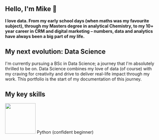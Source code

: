## Hello, I'm Mike 👋
**I love data. From my early school days (when maths was my favourite subject), through my Masters degree in analytical Chemistry, to my 10+ year career in CRM and digital marketing – numbers, data and analytics have always been a big part of my life.**

## My next evolution: Data Science
I'm currently pursuing a BSc in Data Science; a journey that I'm absolutely thrilled to be on. Data Science combines my love of data (of course) with my craving for creativity and drive to deliver real-life impact through my work. This portfolio is the start of my documentation of this journey.

## My key skills
<img src="https://upload.wikimedia.org/wikipedia/commons/c/c3/Python-logo-notext.svg" width="100"> Python (confident beginner)
